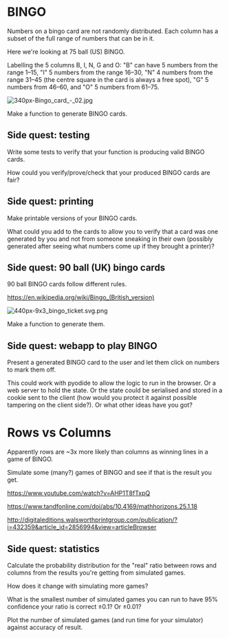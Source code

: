 # BINGO

Numbers on a bingo card are not randomly distributed. Each column has a subset of the full range of numbers that can be in it.

Here we're looking at 75 ball (US) BINGO.

Labelling the 5 columns B, I, N, G and O: "B" can have 5 numbers from the range 1–15, "I" 5 numbers from the range 16–30, "N" 4 numbers from the range 31–45 (the centre square in the card is always a free spot), "G" 5 numbers from 46–60, and "O" 5 numbers from 61–75.

![340px-Bingo_card_-_02.jpg](https://upload.wikimedia.org/wikipedia/commons/thumb/f/fb/Bingo_card_-_02.jpg/340px-Bingo_card_-_02.jpg)

Make a function to generate BINGO cards.

## Side quest: testing

Write some tests to verify that your function is producing valid BINGO cards.

How could you verify/prove/check that your produced BINGO cards are fair?

## Side quest: printing

Make printable versions of your BINGO cards.

What could you add to the cards to allow you to verify that a card was one generated by you and not from someone sneaking in their own (possibly generated after seeing what numbers come up if they brought a printer)?

## Side quest: 90 ball (UK) bingo cards

90 ball BINGO cards follow different rules.

https://en.wikipedia.org/wiki/Bingo_(British_version)

![440px-9x3_bingo_ticket.svg.png](https://upload.wikimedia.org/wikipedia/commons/thumb/9/9b/9x3_bingo_ticket.svg/440px-9x3_bingo_ticket.svg.png)

Make a function to generate them.

## Side quest: webapp to play BINGO

Present a generated BINGO card to the user and let them click on numbers to mark them off.

This could work with pyodide to allow the logic to run in the browser. Or a web server to hold the state. Or the state could be serialised and stored in a cookie sent to the client (how would you protect it against possible tampering on the client side?). Or what other ideas have you got?

# Rows vs Columns

Apparently rows are ~3x more likely than columns as winning lines in a game of BINGO.

Simulate some (many?) games of BINGO and see if that is the result you get.

https://www.youtube.com/watch?v=AHP1T8fTxpQ

https://www.tandfonline.com/doi/abs/10.4169/mathhorizons.25.1.18

http://digitaleditions.walsworthprintgroup.com/publication/?i=432359&article_id=2856994&view=articleBrowser

## Side quest: statistics

Calculate the probability distribution for the "real" ratio between rows and columns from the results you're getting from simulated games.

How does it change with simulating more games?

What is the smallest number of simulated games you can run to have 95% confidence your ratio is correct ±0.1? Or ±0.01?

Plot the number of simulated games (and run time for your simulator) against accuracy of result.
